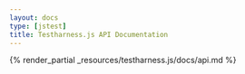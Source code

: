 ```yaml
---
layout: docs
type: [jstest]
title: Testharness.js API Documentation
---
```


{% render_partial _resources/testharness.js/docs/api.md %}
